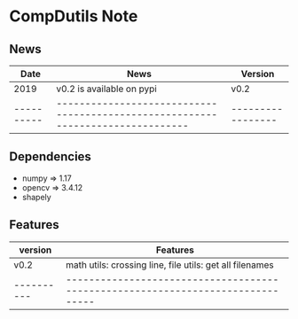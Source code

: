 # CompDutils Note

## News
| Date       |                                     News                                        |     Version       |
| ---------- | ------------------------------------------------------------------------------- | ----------------- |       
| 2019       | v0.2 is available on pypi                                                       |      v0.2         | 
| ---------- | ------------------------------------------------------------------------------- | ----------------- | 

## Dependencies
- numpy => 1.17
- opencv => 3.4.12
- shapely

## Features
| version    |                                     Features                                    |
| ---------- | ------------------------------------------------------------------------------- | 
| v0.2       | math utils: crossing line, file utils: get all filenames                        |
| ---------- | ------------------------------------------------------------------------------- | 

